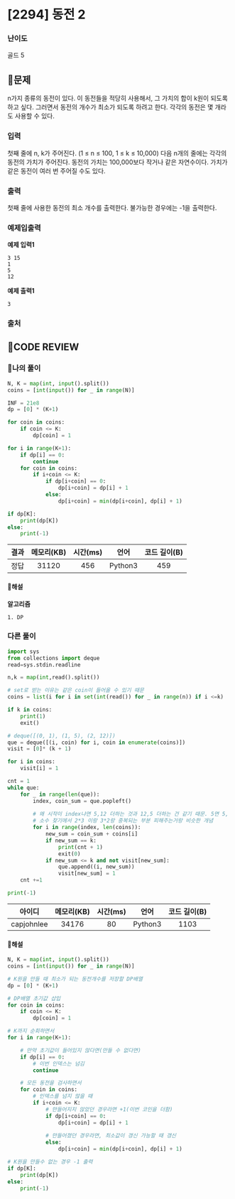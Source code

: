 # [2294] 동전 2

### **난이도**
골드 5
## **📝문제**
n가지 종류의 동전이 있다. 이 동전들을 적당히 사용해서, 그 가치의 합이 k원이 되도록 하고 싶다. 그러면서 동전의 개수가 최소가 되도록 하려고 한다. 각각의 동전은 몇 개라도 사용할 수 있다.
### **입력**
첫째 줄에 n, k가 주어진다. (1 ≤ n ≤ 100, 1 ≤ k ≤ 10,000) 다음 n개의 줄에는 각각의 동전의 가치가 주어진다. 동전의 가치는 100,000보다 작거나 같은 자연수이다. 가치가 같은 동전이 여러 번 주어질 수도 있다.
### **출력**
첫째 줄에 사용한 동전의 최소 개수를 출력한다. 불가능한 경우에는 -1을 출력한다.
### **예제입출력**

**예제 입력1**

```
3 15
1
5
12
```

**예제 출력1**

```
3
```

### **출처**

## **🧐CODE REVIEW**

### **🧾나의 풀이**

```python
N, K = map(int, input().split())
coins = [int(input()) for _ in range(N)]

INF = 21e8
dp = [0] * (K+1)

for coin in coins:
    if coin <= K:
        dp[coin] = 1

for i in range(K+1):
    if dp[i] == 0:
        continue
    for coin in coins:
        if i+coin <= K:
            if dp[i+coin] == 0:
                dp[i+coin] = dp[i] + 1
            else:
                dp[i+coin] = min(dp[i+coin], dp[i] + 1)

if dp[K]:
    print(dp[K])
else:
    print(-1)
```

결과	| 메모리(KB) |	시간(ms) |	언어 |	코드 길이(B)
:----:|:-----:|:-----:|:-----:|:--------:
정답|31120|456|Python3|459
#### **📝해설**

**알고리즘**
```
1. DP
```

### **다른 풀이**

```python
import sys
from collections import deque
read=sys.stdin.readline

n,k = map(int,read().split())

# set로 받는 이유는 같은 coin이 들어올 수 있기 때문
coins = list(i for i in set(int(read()) for _ in range(n)) if i <=k)

if k in coins:
    print(1)
    exit()

# deque([(0, 1), (1, 5), (2, 12)])
que = deque([(i, coin) for i, coin in enumerate(coins)])
visit = [0]* (k + 1)

for i in coins:
    visit[i] = 1

cnt = 1
while que:
    for _ in range(len(que)):
        index, coin_sum = que.popleft()
                
        # 왜 시작이 index냐면 5,12 더하는 것과 12,5 더하는 건 같기 때문. 5면 5, 12 더하고 12 면 12만 해주면됨
        # 소수 찾기에서 2*3 이랑 3*2랑 중복되는 부분 피해주는거랑 비슷한 개념
        for i in range(index, len(coins)):
            new_sum = coin_sum + coins[i]
            if new_sum == k:
                print(cnt + 1)
                exit(0)          
            if new_sum <= k and not visit[new_sum]:
                que.append((i, new_sum))
                visit[new_sum] = 1
    cnt +=1

print(-1)
```

아이디 | 메모리(KB) |	시간(ms) |	언어 |	코드 길이(B) 
:-----:|:-----:|:-----:|:----:|:--------:
capjohnlee|34176|80|Python3|1103
#### **📝해설**

```python
N, K = map(int, input().split())
coins = [int(input()) for _ in range(N)]

# K원을 만들 때 최소가 되는 동전개수를 저장할 DP배열
dp = [0] * (K+1)

# DP배열 초기값 삽입
for coin in coins:
    if coin <= K:
        dp[coin] = 1

# K까지 순회하면서
for i in range(K+1):

    # 만약 초기값이 들어있지 않다면(만들 수 없다면)
    if dp[i] == 0:
        # 이번 인덱스는 넘김
        continue

    # 모든 동전을 검사하면서
    for coin in coins:
        # 인덱스를 넘지 않을 때
        if i+coin <= K:
            # 만들어지지 않았던 경우라면 +1(이번 코인을 더함)
            if dp[i+coin] == 0:
                dp[i+coin] = dp[i] + 1
            
            # 만들어졌던 경우라면, 최소값이 갱신 가능할 때 갱신
            else:
                dp[i+coin] = min(dp[i+coin], dp[i] + 1)

# K원을 만들수 없는 경우 -1 출력
if dp[K]:
    print(dp[K])
else:
    print(-1)
```